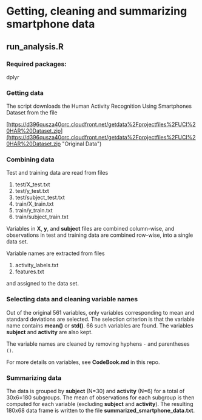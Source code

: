 # Getting, cleaning and summarizing smartphone data

## run_analysis.R 

### Required packages:

dplyr

### Getting data

The script downloads the Human Activity Recognition Using Smartphones Dataset from the file

[https://d396qusza40orc.cloudfront.net/getdata%2Fprojectfiles%2FUCI%20HAR%20Dataset.zip](https://d396qusza40orc.cloudfront.net/getdata%2Fprojectfiles%2FUCI%20HAR%20Dataset.zip "Original Data")

### Combining data

Test and training data are read from files 

1. test/X_test.txt
2. test/y_test.txt
3. test/subject_test.txt
4. train/X_train.txt
5. train/y_train.txt
6. train/subject_train.txt

Variables in **X**, **y**, and **subject** files are combined column-wise, and observations in test and training data are combined row-wise, into a single data set.

Variable names are extracted from files

1. activity_labels.txt
2. features.txt

and assigned to the data set.

### Selecting data and cleaning variable names

Out of the original 561 variables, only variables corresponding to mean
and standard deviations are selected. The selection criterion is that the 
variable name contains **mean()** or **std()**. 66 such variables are found.
The variables **subject** and **activity** are also kept.

The variable names are cleaned by removing hyphens `-` and parentheses `()`. 

For more details on variables, see **CodeBook.md** in this repo.

### Summarizing data

The data is grouped by **subject** (N=30) and **activity** (N=6) for a total of 30x6=180 subgroups. The mean of observations for each subgroup is then computed for each variable (excluding **subject** and **activity**). The 
resulting 180x68 data frame is written to the file **summarized\_smartphone\_data.txt**.   